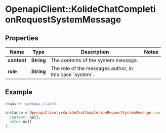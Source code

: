 # OpenapiClient::KolideChatCompletionRequestSystemMessage

## Properties

| Name | Type | Description | Notes |
| ---- | ---- | ----------- | ----- |
| **content** | **String** | The contents of the system message. |  |
| **role** | **String** | The role of the messages author, in this case &#x60;system&#x60;. |  |

## Example

```ruby
require 'openapi_client'

instance = OpenapiClient::KolideChatCompletionRequestSystemMessage.new(
  content: null,
  role: null
)
```

